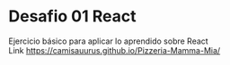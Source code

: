 # Desafio 01 React
Ejercicio básico para aplicar lo aprendido sobre React <br>
Link https://camisauurus.github.io/Pizzeria-Mamma-Mia/
